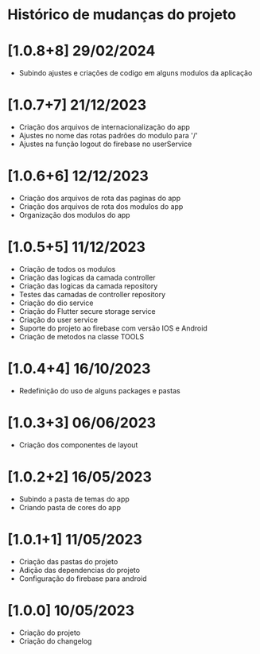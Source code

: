 # Histórico de mudanças do projeto


# [1.0.8+8] 29/02/2024
- Subindo ajustes e criações de codigo em alguns modulos da aplicação


# [1.0.7+7] 21/12/2023
- Criação dos arquivos de internacionalização do app
- Ajustes no nome das rotas padrões do modulo para '/'
- Ajustes na função logout do firebase no userService


# [1.0.6+6] 12/12/2023
- Criação dos arquivos de rota das paginas do app
- Criação dos arquivos de rota dos modulos do app
- Organização dos modulos do app

# [1.0.5+5] 11/12/2023
- Criação de todos os modulos
- Criação das logicas da camada controller
- Criação das logicas da camada repository
- Testes das camadas de controller repository
- Criação do dio service
- Criação do Flutter secure storage service
- Criação do user service
- Suporte do projeto ao firebase com versão IOS e Android
- Criação de metodos na classe TOOLS  

# [1.0.4+4] 16/10/2023
- Redefinição do uso de alguns packages e pastas

# [1.0.3+3] 06/06/2023
- Criação dos componentes de layout

# [1.0.2+2] 16/05/2023
- Subindo a pasta de temas do app
- Criando pasta de cores do app

# [1.0.1+1] 11/05/2023
- Criação das pastas do projeto
- Adição das dependencias do projeto
- Configuração do firebase para android

# [1.0.0] 10/05/2023
- Criação do projeto
- Criação do changelog